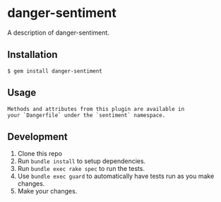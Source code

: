 # danger-sentiment

A description of danger-sentiment.

## Installation

    $ gem install danger-sentiment

## Usage

    Methods and attributes from this plugin are available in
    your `Dangerfile` under the `sentiment` namespace.

## Development

1. Clone this repo
2. Run `bundle install` to setup dependencies.
3. Run `bundle exec rake spec` to run the tests.
4. Use `bundle exec guard` to automatically have tests run as you make changes.
5. Make your changes.


